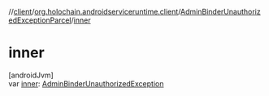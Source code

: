 //[client](../../../index.md)/[org.holochain.androidserviceruntime.client](../index.md)/[AdminBinderUnauthorizedExceptionParcel](index.md)/[inner](inner.md)

# inner

[androidJvm]\
var [inner](inner.md): [AdminBinderUnauthorizedException](../-admin-binder-unauthorized-exception/index.md)